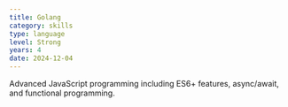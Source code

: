 ```yaml
---
title: Golang
category: skills
type: language
level: Strong
years: 4
date: 2024-12-04
---
```


Advanced JavaScript programming including ES6+ features, async/await, and functional programming.
